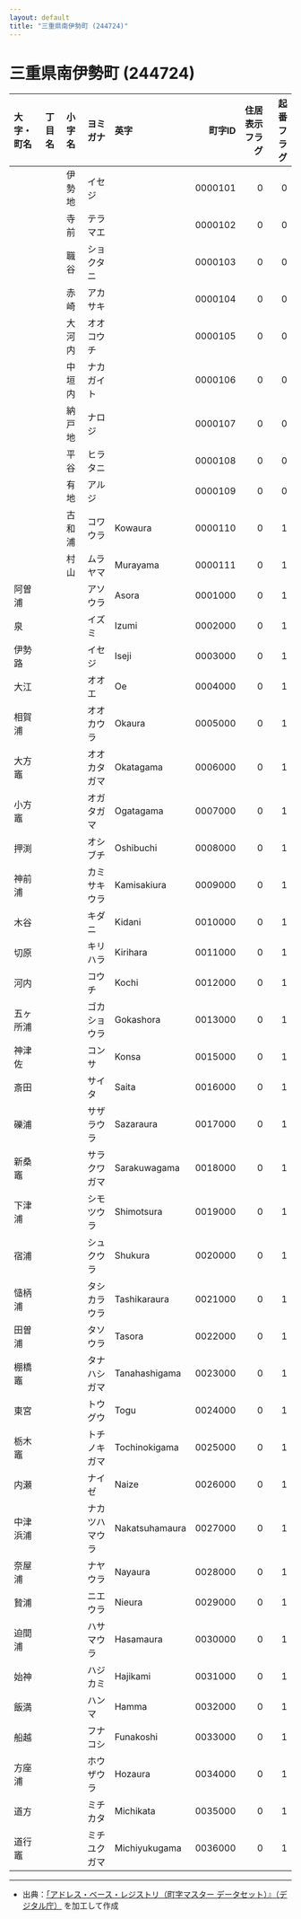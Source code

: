 ```yaml
---
layout: default
title: "三重県南伊勢町 (244724)"
---
```


# 三重県南伊勢町 (244724)

| 大字・町名 | 丁目名 | 小字名 | ヨミガナ | 英字 | 町字ID | 住居表示フラグ | 起番フラグ |
|:--------|:------|:------|:-----------------|:---------------------|--------:|----------:|--------:|
|  |  | 伊勢地 | イセジ |  | 0000101 | 0 | 0 |
|  |  | 寺前 | テラマエ |  | 0000102 | 0 | 0 |
|  |  | 職谷 | ショクタニ |  | 0000103 | 0 | 0 |
|  |  | 赤崎 | アカサキ |  | 0000104 | 0 | 0 |
|  |  | 大河内 | オオコウチ |  | 0000105 | 0 | 0 |
|  |  | 中垣内 | ナカガイト |  | 0000106 | 0 | 0 |
|  |  | 納戸地 | ナロジ |  | 0000107 | 0 | 0 |
|  |  | 平谷 | ヒラタニ |  | 0000108 | 0 | 0 |
|  |  | 有地 | アルジ |  | 0000109 | 0 | 0 |
|  |  | 古和浦 | コワウラ | Kowaura | 0000110 | 0 | 1 |
|  |  | 村山 | ムラヤマ | Murayama | 0000111 | 0 | 1 |
| 阿曽浦 |  |  | アソウラ | Asora | 0001000 | 0 | 1 |
| 泉 |  |  | イズミ | Izumi | 0002000 | 0 | 1 |
| 伊勢路 |  |  | イセジ | Iseji | 0003000 | 0 | 1 |
| 大江 |  |  | オオエ | Oe | 0004000 | 0 | 1 |
| 相賀浦 |  |  | オオカウラ | Okaura | 0005000 | 0 | 1 |
| 大方竈 |  |  | オオカタガマ | Okatagama | 0006000 | 0 | 1 |
| 小方竈 |  |  | オガタガマ | Ogatagama | 0007000 | 0 | 1 |
| 押渕 |  |  | オシブチ | Oshibuchi | 0008000 | 0 | 1 |
| 神前浦 |  |  | カミサキウラ | Kamisakiura | 0009000 | 0 | 1 |
| 木谷 |  |  | キダニ | Kidani | 0010000 | 0 | 1 |
| 切原 |  |  | キリハラ | Kirihara | 0011000 | 0 | 1 |
| 河内 |  |  | コウチ | Kochi | 0012000 | 0 | 1 |
| 五ヶ所浦 |  |  | ゴカショウラ | Gokashora | 0013000 | 0 | 1 |
| 神津佐 |  |  | コンサ | Konsa | 0015000 | 0 | 1 |
| 斎田 |  |  | サイタ | Saita | 0016000 | 0 | 1 |
| 礫浦 |  |  | サザラウラ | Sazaraura | 0017000 | 0 | 1 |
| 新桑竈 |  |  | サラクワガマ | Sarakuwagama | 0018000 | 0 | 1 |
| 下津浦 |  |  | シモツウラ | Shimotsura | 0019000 | 0 | 1 |
| 宿浦 |  |  | シュクウラ | Shukura | 0020000 | 0 | 1 |
| 慥柄浦 |  |  | タシカラウラ | Tashikaraura | 0021000 | 0 | 1 |
| 田曽浦 |  |  | タソウラ | Tasora | 0022000 | 0 | 1 |
| 棚橋竈 |  |  | タナハシガマ | Tanahashigama | 0023000 | 0 | 1 |
| 東宮 |  |  | トウグウ | Togu | 0024000 | 0 | 1 |
| 栃木竈 |  |  | トチノキガマ | Tochinokigama | 0025000 | 0 | 1 |
| 内瀬 |  |  | ナイゼ | Naize | 0026000 | 0 | 1 |
| 中津浜浦 |  |  | ナカツハマウラ | Nakatsuhamaura | 0027000 | 0 | 1 |
| 奈屋浦 |  |  | ナヤウラ | Nayaura | 0028000 | 0 | 1 |
| 贄浦 |  |  | ニエウラ | Nieura | 0029000 | 0 | 1 |
| 迫間浦 |  |  | ハサマウラ | Hasamaura | 0030000 | 0 | 1 |
| 始神 |  |  | ハジカミ | Hajikami | 0031000 | 0 | 1 |
| 飯満 |  |  | ハンマ | Hamma | 0032000 | 0 | 1 |
| 船越 |  |  | フナコシ | Funakoshi | 0033000 | 0 | 1 |
| 方座浦 |  |  | ホウザウラ | Hozaura | 0034000 | 0 | 1 |
| 道方 |  |  | ミチカタ | Michikata | 0035000 | 0 | 1 |
| 道行竈 |  |  | ミチユクガマ | Michiyukugama | 0036000 | 0 | 1 |

---

- 出典：[「アドレス・ベース・レジストリ（町字マスター データセット）』（デジタル庁）](https://www.digital.go.jp/policies/base_registry_address/) を加工して作成